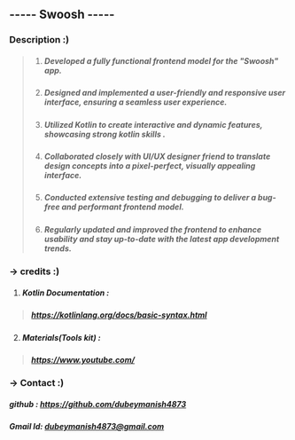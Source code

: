 ## ----- Swoosh -----

### Description :)
> 1. ##### Developed a fully functional frontend model for the "Swoosh" app.
> 1. ##### Designed and implemented a user-friendly and responsive user interface, ensuring a seamless user experience.
> 1. ##### Utilized Kotlin to create interactive and dynamic features, showcasing strong kotlin skills .
> 1. ##### Collaborated closely with UI/UX designer friend to translate design concepts into a pixel-perfect, visually appealing interface.
> 1. ##### Conducted extensive testing and debugging to deliver a bug-free and performant frontend model.
> 1. ##### Regularly updated and improved the frontend to enhance usability and stay up-to-date with the latest app development trends.

### -> credits :)
1. #####  Kotlin Documentation :
> ##### https://kotlinlang.org/docs/basic-syntax.html

2. #####  Materials(Tools kit) :
> ##### https://www.youtube.com/


### -> Contact :)
##### github : https://github.com/dubeymanish4873
##### Gmail Id: dubeymanish4873@gmail.com
